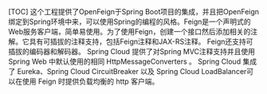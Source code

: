 [TOC]
这个工程提供了OpenFeign于Spring Boot项目的集成，并且把OpenFeign绑定到Spring环境中来，可以使用Spring的编程的风格。Feign是一个声明式的Web服务客户端，简单易使用。为了使用Feign，创建一个接口然后添加相关的注解。它具有可插拔的注释支持，包括Feign注释和JAX-RS注释。 Feign还支持可插拔的编码器和解码器。 Spring Cloud 提供了对Spring MVC注释支持并且使用 Spring Web 中默认使用的相同 HttpMessageConverters 。 Spring Cloud 集成了 Eureka、Spring Cloud CircuitBreaker 以及 Spring Cloud LoadBalancer可以在使用 Feign 时提供负载均衡的 http 客户端。


